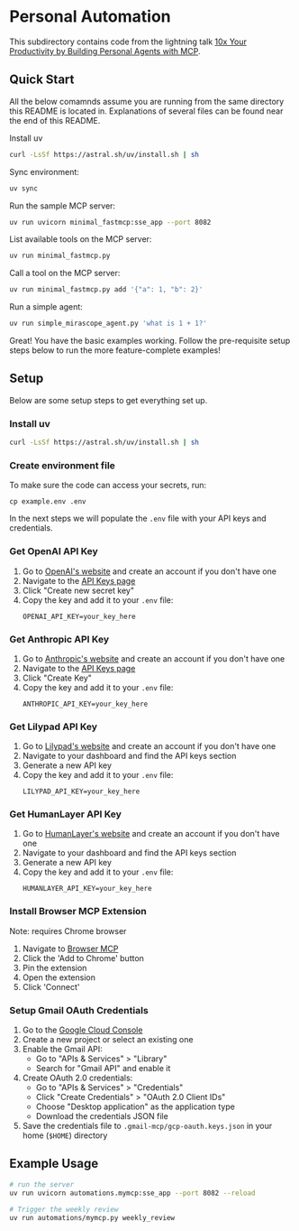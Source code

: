 # Personal Automation

This subdirectory contains code from the lightning talk [10x Your Productivity by Building Personal Agents with MCP](https://maven.com/p/05b8f8/10x-your-productivity-by-building-personal-agents-with-mcp).

## Quick Start

All the below comamnds assume you are running from the same directory this README is located in.
Explanations of several files can be found near the end of this README.

Install uv

```bash
curl -LsSf https://astral.sh/uv/install.sh | sh
```

Sync environment:

```bash
uv sync
```

Run the sample MCP server:

```bash
uv run uvicorn minimal_fastmcp:sse_app --port 8082
```

List available tools on the MCP server:

```bash
uv run minimal_fastmcp.py
```

Call a tool on the MCP server:

```bash
uv run minimal_fastmcp.py add '{"a": 1, "b": 2}'
```

Run a simple agent:

```bash
uv run simple_mirascope_agent.py 'what is 1 + 1?'
```

Great! You have the basic examples working. Follow the pre-requisite setup steps below to run the more feature-complete examples!

## Setup

Below are some setup steps to get everything set up.

### Install uv

```bash
curl -LsSf https://astral.sh/uv/install.sh | sh
```

### Create environment file

To make sure the code can access your secrets, run:

```
cp example.env .env
```

In the next steps we will populate the `.env` file with your API keys and credentials.

### Get OpenAI API Key

1. Go to [OpenAI's website](https://openai.com/) and create an account if you don't have one
2. Navigate to the [API Keys page](https://platform.openai.com/api-keys)
3. Click "Create new secret key"
4. Copy the key and add it to your `.env` file:
   ```
   OPENAI_API_KEY=your_key_here
   ```

### Get Anthropic API Key

1. Go to [Anthropic's website](https://www.anthropic.com/) and create an account if you don't have one
2. Navigate to the [API Keys page](https://console.anthropic.com/settings/keys)
3. Click "Create Key"
4. Copy the key and add it to your `.env` file:
   ```
   ANTHROPIC_API_KEY=your_key_here
   ```

### Get Lilypad API Key

1. Go to [Lilypad's website](https://lilypad.so/) and create an account if you don't have one
2. Navigate to your dashboard and find the API keys section
3. Generate a new API key
4. Copy the key and add it to your `.env` file:
   ```
   LILYPAD_API_KEY=your_key_here
   ```

### Get HumanLayer API Key

1. Go to [HumanLayer's website](https://humanlayer.dev/) and create an account if you don't have one
2. Navigate to your dashboard and find the API keys section
3. Generate a new API key
4. Copy the key and add it to your `.env` file:
   ```
   HUMANLAYER_API_KEY=your_key_here
   ```

### Install Browser MCP Extension

Note: requires Chrome browser

1. Navigate to [Browser MCP](https://browsermcp.io/)
2. Click the 'Add to Chrome' button
3. Pin the extension
4. Open the extension
5. Click 'Connect'

### Setup Gmail OAuth Credentials

1. Go to the [Google Cloud Console](https://console.cloud.google.com/)
2. Create a new project or select an existing one
3. Enable the Gmail API:
   - Go to "APIs & Services" > "Library"
   - Search for "Gmail API" and enable it
4. Create OAuth 2.0 credentials:
   - Go to "APIs & Services" > "Credentials"
   - Click "Create Credentials" > "OAuth 2.0 Client IDs"
   - Choose "Desktop application" as the application type
   - Download the credentials JSON file
5. Save the credentials file to `.gmail-mcp/gcp-oauth.keys.json` in your home (`$HOME`) directory

## Example Usage

```bash
# run the server
uv run uvicorn automations.mymcp:sse_app --port 8082 --reload

# Trigger the weekly review
uv run automations/mymcp.py weekly_review
```
